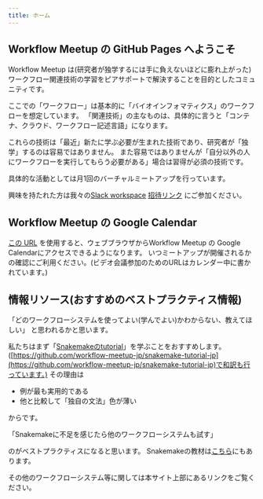 ```yaml
---
title: ホーム
---
```


## Workflow Meetup の GitHub Pages へようこそ

Workflow Meetup は(研究者が独学するには手に負えないほどに膨れ上がった)
ワークフロー関連技術の学習をピアサポートで解決することを目的としたコミュニティです。

ここでの「ワークフロー」は基本的に「バイオインフォマティクス」のワークフローを想定しています。
「関連技術」の主なものは、具体的に言うと「コンテナ、クラウド、ワークフロー記述言語」になります。

これらの技術は「最近」新たに学ぶ必要が生まれた技術であり、研究者が「独学」するのは容易ではありません。
また容易ではありませんが「自分以外の人にワークフローを実行してもらう必要がある」場合は習得が必須の技術です。

具体的な活動としては月1回のバーチャルミートアップを行っています。

興味を持たれた方は我々の[Slack workspace](https://workflow-meetup-jp.slack.com/)
[招待リンク](https://join.slack.com/t/workflow-meetup-jp/shared_invite/zt-jzydjvsm-oDfLHKcTgpSK9SGUWdaWIg)
にご参加ください。

## Workflow Meetup の Google Calendar

[この URL](https://calendar.google.com/calendar/embed?src=8n4altth1rb2fi2ig28ngkvnog%40group.calendar.google.com&ctz=Asia%2FTokyo
) を使用すると、ウェブブラウザからWorkflow Meetup の Google Calendarにアクセスできるようになります。
いつミートアップが開催されるかの確認にご利用ください。(ビデオ会議参加のためのURLはカレンダー中に書かれています。)

## 情報リソース(おすすめのベストプラクティス情報)

「どのワークフローシステムを使ってよい(学んでよい)かわからない、教えてほしい」
と思われるかと思います。

私たちはまず「[Snakemakeのtutorial](https://snakemake.readthedocs.io/en/stable/tutorial/tutorial.html)」を学ぶことをおすすめします。
([https://github.com/workflow-meetup-jp/snakemake-tutorial-jp](https://github.com/workflow-meetup-jp/snakemake-tutorial-jp)で和訳も行っています。)
その理由は

- 例が最も実用的である
- 他と比較して「独自の文法」色が薄い

からです。

「Snakemakeに不足を感じたら他のワークフローシステムも試す」

のがベストプラクティスになると思います。
Snakemakeの教材は[こちら](https://workflow-meetup-jp.github.io/snakemake.html)にもあります。

その他のワークフローシステム等に関しては本サイト上部にあるリンクをご覧ください。
